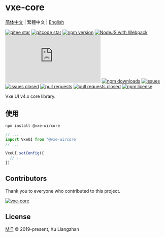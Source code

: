 # vxe-core

[简体中文](README.md) | 繁體中文 | [English](README.en.md)  

[![gitee star](https://gitee.com/x-extends/vxe-core/badge/star.svg)](https://gitee.com/x-extends/vxe-core/stargazers)
[![gitcode star](https://gitcode.com/x-extends/vxe-core/badge/star.svg)](https://gitcode.com/x-extends/vxe-core/stargazers)
[![npm version](https://img.shields.io/npm/v/@vxe-ui/core.svg?style=flat-square)](https://www.npmjs.com/package/@vxe-ui/core)
[![NodeJS with Webpack](https://github.com/x-extends/vxe-core/actions/workflows/webpack.yml/badge.svg)](https://github.com/x-extends/vxe-core/actions/workflows/webpack.yml)
[![gzip size: JS](http://img.badgesize.io/https://unpkg.com/@vxe-ui/core/lib/index.umd.min.js?compression=gzip&label=gzip%20size:%20JS)](https://unpkg.com/@vxe-ui/core/lib/index.umd.min.js)
[![npm downloads](https://img.shields.io/npm/dt/@vxe-ui/core.svg?style=flat-square)](https://npm-stat.com/charts.html?package=@vxe-ui/core)
[![issues](https://img.shields.io/github/issues/x-extends/vxe-core.svg)](https://github.com/x-extends/vxe-core/issues)
[![issues closed](https://img.shields.io/github/issues-closed/x-extends/vxe-core.svg)](https://github.com/x-extends/vxe-core/issues?q=is%3Aissue+is%3Aclosed)
[![pull requests](https://img.shields.io/github/issues-pr/x-extends/vxe-core.svg)](https://github.com/x-extends/vxe-core/pulls)
[![pull requests closed](https://img.shields.io/github/issues-pr-closed/x-extends/vxe-core.svg)](https://github.com/x-extends/vxe-core/pulls?q=is%3Apr+is%3Aclosed)
[![npm license](https://img.shields.io/github/license/mashape/apistatus.svg)](LICENSE)

Vxe UI v4.x core library.

## 使用

```shell
npm install @vxe-ui/core
```

```javascript
// ...
import VxeUI from '@vxe-ui/core'
// ...

VxeUI.setConfig({
  // ...
})
```

## Contributors

Thank you to everyone who contributed to this project.

[![vxe-core](https://contrib.rocks/image?repo=x-extends/vxe-core)](https://github.com/x-extends/vxe-core/graphs/contributors)

## License

[MIT](LICENSE) © 2019-present, Xu Liangzhan
